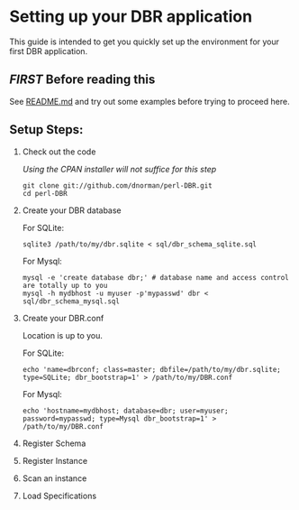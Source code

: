 Setting up your DBR application
===
This guide is intended to get you quickly set up the environment for your first DBR application.


*FIRST* Before reading this
---

See [README.md](https://github.com/dnorman/perl-DBR/blob/master/README.md) and try out some examples before trying to proceed here.


Setup Steps:
---

 1. Check out the code

    *Using the CPAN installer will not suffice for this step*

        git clone git://github.com/dnorman/perl-DBR.git
        cd perl-DBR

 2. Create your DBR database

    For SQLite:

        sqlite3 /path/to/my/dbr.sqlite < sql/dbr_schema_sqlite.sql

    For Mysql:

        mysql -e 'create database dbr;' # database name and access control are totally up to you
        mysql -h mydbhost -u myuser -p'mypasswd' dbr < sql/dbr_schema_mysql.sql

 3. Create your DBR.conf

    Location is up to you.

    For SQLite:

        echo 'name=dbrconf; class=master; dbfile=/path/to/my/dbr.sqlite; type=SQLite; dbr_bootstrap=1' > /path/to/my/DBR.conf

    For Mysql:

        echo 'hostname=mydbhost; database=dbr; user=myuser; password=mypasswd; type=Mysql dbr_bootstrap=1' > /path/to/my/DBR.conf

 4. Register Schema
 5. Register Instance
 6. Scan an instance
 7. Load Specifications